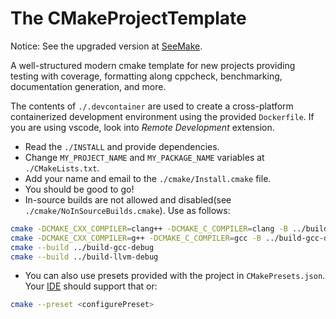 # The CMakeProjectTemplate

Notice: See the upgraded version at [SeeMake](https://github.com/MhmRhm/SeeMake).

A well-structured modern cmake template for new projects providing testing with coverage, formatting along cppcheck, benchmarking, documentation generation, and more.

The contents of `./.devcontainer` are used to create a cross-platform containerized development environment using the provided `Dockerfile`. If you are using vscode, look into *Remote Development* extension.

- Read the `./INSTALL` and provide dependencies.
- Change `MY_PROJECT_NAME` and `MY_PACKAGE_NAME` variables at `./CMakeLists.txt`.
- Add your name and email to the `./cmake/Install.cmake` file.
- You should be good to go!
- In-source builds are not allowed and disabled(see `./cmake/NoInSourceBuilds.cmake`). Use as follows:

```bash
cmake -DCMAKE_CXX_COMPILER=clang++ -DCMAKE_C_COMPILER=clang -B ../build-llvm-debug -S .
cmake -DCMAKE_CXX_COMPILER=g++ -DCMAKE_C_COMPILER=gcc -B ../build-gcc-debug -S .
cmake --build ../build-gcc-debug
cmake --build ../build-llvm-debug
```
- You can also use presets provided with the project in `CMakePresets.json`. Your [IDE](https://learn.microsoft.com/en-us/cpp/build/cmake-presets-vs?view=msvc-170#configure) should support that or:

```bash
cmake --preset <configurePreset>
```
